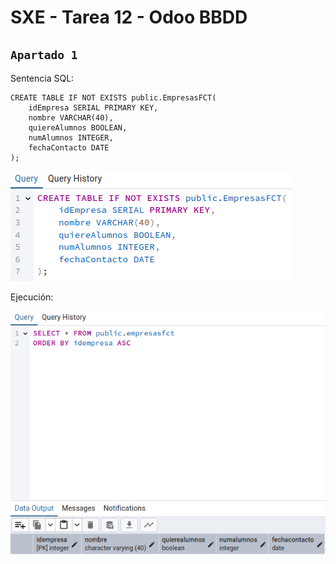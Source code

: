# SXE - Tarea 12 - Odoo BBDD

## `Apartado 1`

Sentencia SQL:
```
CREATE TABLE IF NOT EXISTS public.EmpresasFCT(
	idEmpresa SERIAL PRIMARY KEY,
	nombre VARCHAR(40),
	quiereAlumnos BOOLEAN,
	numAlumnos INTEGER,
	fechaContacto DATE
);
```

![img1](./assets/1.png)

Ejecución:

![img1](./assets/12.png)
